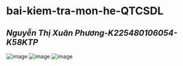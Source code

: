 # bai-kiem-tra-mon-he-QTCSDL
## *Nguyễn Thị Xuân Phương-K225480106054-K58KTP*  
![image](https://github.com/user-attachments/assets/9a16dacc-fc79-4a9f-8981-0f37b8ffa079)
![image](https://github.com/user-attachments/assets/0e31f335-630a-4ccf-baa1-0f7cc7d5bed8)
![image](https://github.com/user-attachments/assets/e3411e09-fe3b-4cca-a167-816e2642e509)
